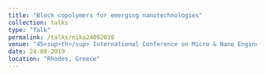 ```yaml
---
title: "Block copolymers for emerging nanotechnologies"
collection: talks
type: "Talk"
permalink: /talks/nika24092019
venue: "45<sup>th</sup> International Conference on Micro & Nano Engineering"
date: 24-09-2019
location: "Rhodes, Greece"
---
```


<!-- [More information here](http://exampleurl.com) -->

